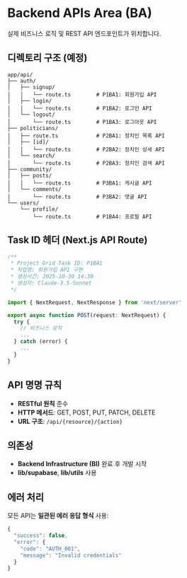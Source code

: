 # Backend APIs Area (BA)

실제 비즈니스 로직 및 REST API 엔드포인트가 위치합니다.

## 디렉토리 구조 (예정)

```
app/api/
├── auth/
│   ├── signup/
│   │   └── route.ts        # P1BA1: 회원가입 API
│   ├── login/
│   │   └── route.ts        # P1BA2: 로그인 API
│   └── logout/
│       └── route.ts        # P1BA3: 로그아웃 API
├── politicians/
│   ├── route.ts            # P2BA1: 정치인 목록 API
│   ├── [id]/
│   │   └── route.ts        # P2BA2: 정치인 상세 API
│   └── search/
│       └── route.ts        # P2BA3: 정치인 검색 API
├── community/
│   ├── posts/
│   │   └── route.ts        # P3BA1: 게시글 API
│   └── comments/
│       └── route.ts        # P3BA2: 댓글 API
└── users/
    └── profile/
        └── route.ts        # P1BA4: 프로필 API
```

## Task ID 헤더 (Next.js API Route)

```typescript
/**
 * Project Grid Task ID: P1BA1
 * 작업명: 회원가입 API 구현
 * 생성시간: 2025-10-30 14:30
 * 생성자: Claude-3.5-Sonnet
 */

import { NextRequest, NextResponse } from 'next/server'

export async function POST(request: NextRequest) {
  try {
    // 비즈니스 로직
    ...
  } catch (error) {
    ...
  }
}
```

## API 명명 규칙

- **RESTful 원칙** 준수
- **HTTP 메서드**: GET, POST, PUT, PATCH, DELETE
- **URL 구조**: `/api/{resource}/{action}`

## 의존성

- **Backend Infrastructure (BI)** 완료 후 개발 시작
- **lib/supabase**, **lib/utils** 사용

## 에러 처리

모든 API는 **일관된 에러 응답 형식** 사용:

```typescript
{
  "success": false,
  "error": {
    "code": "AUTH_001",
    "message": "Invalid credentials"
  }
}
```
